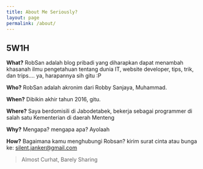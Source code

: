 ```yaml
---
title: About Me Seriously?
layout: page
permalink: /about/
---
```


## 5W1H

**What?** RobSan adalah blog pribadi yang diharapkan dapat menambah khasanah ilmu pengetahuan tentang dunia IT, website developer, tips, trik, dan trips.... ya, harapannya sih gitu :P

**Who?** RobSan adalah akronim dari Robby Sanjaya, Muhammad. 

**When?** Dibikin akhir tahun 2016, gitu.

**Where?** Saya berdomisili di Jabodetabek, bekerja sebagai programmer di salah satu Kementerian di daerah Menteng

**Why?** Mengapa? mengapa apa? Ayolaah

**How?** Bagaimana kamu menghubungi Robsan? kirim surat cinta atau bunga ke: <silent.janker@gmail.com>

> Almost Curhat, Barely Sharing